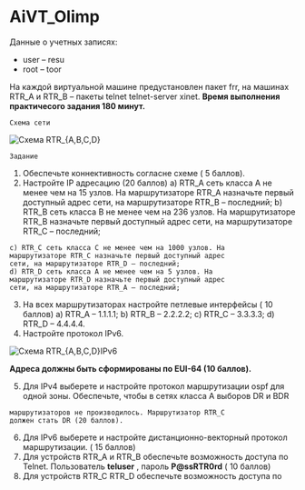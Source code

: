 # AiVT_Olimp
Данные о учетных записях:

- user – resu
- root – toor

На каждой виртуальной машине предустановлен пакет frr, на машинах
RTR_A и RTR_B – пакеты telnet telnet-server xinet.
**Время выполнения практичесого задания 180 минут.**

```
Схема сети
```
![Схема RTR_{A,B,C,D}](https://github.com/auteam-usr/AiVT_Olimp/assets/51791783/066d350d-a226-4623-95f1-86dea82f87c1)

```
Задание
```
1. Обеспечьте коннективность согласне схеме ( 5 баллов).
2. Настройте IP адресацию (20 баллов)
    a) RTR_A сеть класса A не менее чем на 15 узлов. На
       маршрутизаторе RTR_A назначьте первый доступный адрес
       сети, на маршрутизаторе RTR_B – последний;
    b) RTR_B сеть класса B не менее чем на 236 узлов. На
       маршрутизаторе RTR_B назначьте первый доступный адрес
       сети, на маршрутизаторе RTR_C – последний;


```
c) RTR_C сеть класса C не менее чем на 1000 узлов. На
маршрутизаторе RTR_C назначьте первый доступный адрес
сети, на маршрутизаторе RTR_D – последний;
d) RTR_D сеть класса A не менее чем на 5 узлов. На
маршрутизаторе RTR_D назначьте первый доступный адрес
сети, на маршрутизаторе RTR_A – последний;
```
3. На всех маршрутизаторах настройте петлевые интерфейсы ( 10
    баллов)
       a) RTR_A – 1.1.1.1;
       b) RTR_B – 2.2.2.2;
       c) RTR_C – 3.3.3.3;
       d) RTR_D – 4.4.4.4.
4. Настройте протокол IPv6.

![Схема RTR_{A,B,C,D}IPv6](https://github.com/auteam-usr/AiVT_Olimp/assets/51791783/38ce75dd-36c5-4184-84d8-66ebf093bf65)

**Адреса должны быть сформированы по EUI-64 (10 баллов).**

5. Для IPv4 выберете и наcтройте протокол маршрутизации ospf для
    одной зоны. Обеспечьте, чтобы в сетях класса А выборов DR и BDR


```
маршрутизаторов не производилось. Маршрутизатор RTR_C
должен стать DR (20 баллов).
```
6. Для IPv6 выберете и наcтройте дистанционно-векторный
    протокол маршрутизации. ( 15 баллов)
7. Для устройств RTR_A и RTR_B обеспечьте возможность доступа
    по Telnet. Пользователь **teluser** , пароль **P@ssRTR0rd** ( 10
    баллов)
8. Для устройств RTR_C RTR_D обеспечьте возможность доступа по
